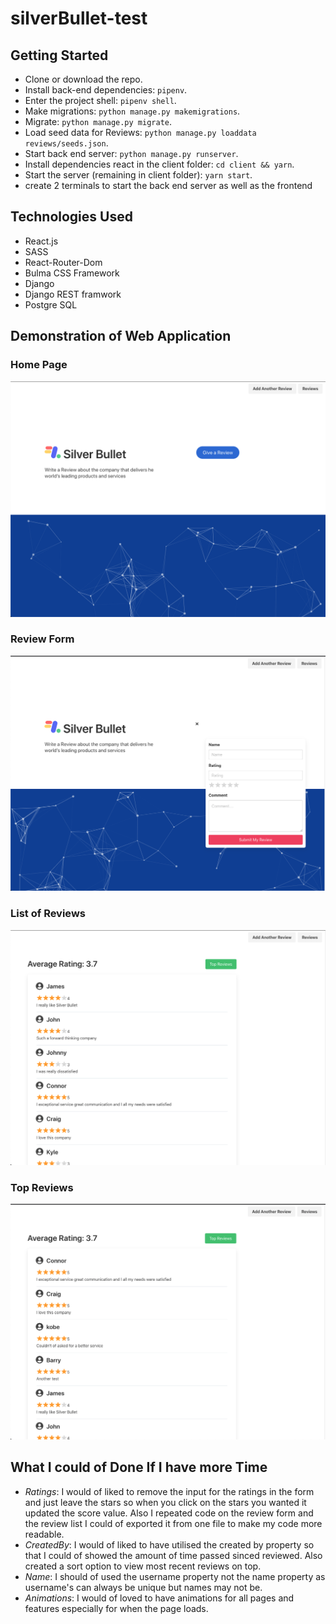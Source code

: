 # silverBullet-test

## Getting Started
* Clone or download the repo.
* Install back-end dependencies: `pipenv`.
* Enter the project shell: `pipenv shell`.
* Make migrations: `python manage.py makemigrations`.
* Migrate: `python manage.py migrate`.
* Load seed data for Reviews: `python manage.py loaddata reviews/seeds.json`.
* Start back end server: `python manage.py runserver`.
* Install dependencies react in the client folder: `cd client && yarn`.
* Start the server (remaining in client folder): `yarn start`.
* create 2 terminals to start the back end server as well as the frontend

## Technologies Used
* React.js
* SASS
* React-Router-Dom
* Bulma CSS Framework
* Django
* Django REST framwork
* Postgre SQL

## Demonstration of Web Application

### Home Page 

<img src="client/src/styles/images/HomePage.png">

### Review Form

<img src="client/src/styles/images/ReviewForm.png">

### List of Reviews

<img src="client/src/styles/images/Reviews.png">

### Top Reviews

<img src="client/src/styles/images/TopReviews.png">


## What I could of Done If I have more Time

* *Ratings*: I would of liked to remove the input for the ratings in the form and just leave the stars so when you click on the stars you wanted it updated the score value. Also I repeated code on the review form and the review list I could of exported it from one file to make my code more readable.
* *CreatedBy*: I would of liked to have utilised the created by property so that I could of showed the amount of time passed sinced reviewed. Also created a sort option to view most recent reviews on top.
* *Name*: I should of used the username property not the name property as username's can always be unique but names may not be.
* *Animations*: I would of loved to have animations for all pages and features especially for when the page loads.
